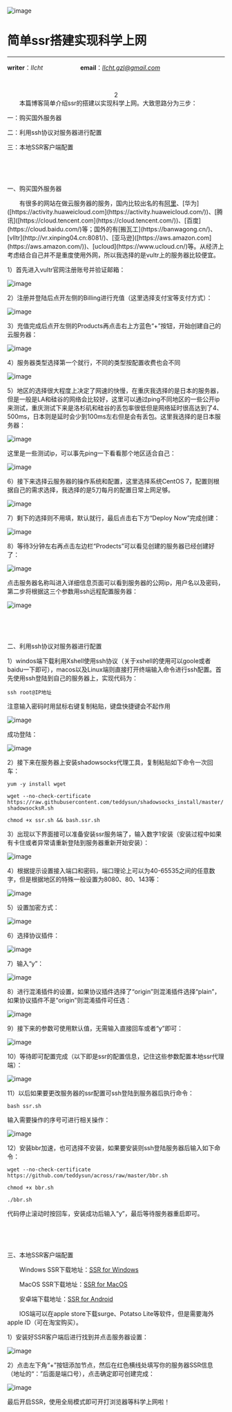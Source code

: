 ![image](https://raw.githubusercontent.com/lIchtg/lichtg.github.io/master/images/6.jpeg)

# __简单ssr搭建实现科学上网__

------

__writer__：*lIcht*  &nbsp;&nbsp;&nbsp;&nbsp;&nbsp;&nbsp;&nbsp;&nbsp;&nbsp;&nbsp;&nbsp;&nbsp;&nbsp;&nbsp;&nbsp;&nbsp;&nbsp;&nbsp;&nbsp;&nbsp; __email__：*lIcht.gzl@gmail.com*

&nbsp;

<center>2</center>
&ensp;&ensp;&ensp;&ensp;本篇博客简单介绍ssr的搭建以实现科学上网。大致思路分为三步：

一：购买国外服务器

二：利用ssh协议对服务器进行配置

三：本地SSR客户端配置

&nbsp;

&nbsp;

一、购买国外服务器

&ensp;&ensp;&ensp;&ensp;有很多的网站在做云服务器的服务，国内比较出名的有[阿里]([https://www.aliyun.com](https://www.aliyun.com/))、[华为]([https://activity.huaweicloud.com](https://activity.huaweicloud.com/))、[腾讯]([https://cloud.tencent.com](https://cloud.tencent.com/))、[百度](https://cloud.baidu.com/)等；国外的有[搬瓦工](https://banwagong.cn/)、[vlltr](http://vr.xinping04.cn:8081/)、[亚马逊]([https://aws.amazon.com](https://aws.amazon.com/))、[ucloud](https://www.ucloud.cn/)等。从经济上考虑结合自己并不是重度使用外网，所以我选择的是vultr上的服务器比较便宜。

1）首先进入vultr官网注册账号并验证邮箱：

![image](https://raw.githubusercontent.com/lIchtg/lichtg.github.io/master/images/image2/1.png)

2）注册并登陆后点开左侧的Billing进行充值（这里选择支付宝等支付方式）：

![image](https://raw.githubusercontent.com/lIchtg/lichtg.github.io/master/images/image2/2.png)

3）充值完成后点开左侧的Products再点击右上方蓝色“+”按钮，开始创建自己的云服务器：

![image](https://raw.githubusercontent.com/lIchtg/lichtg.github.io/master/images/image2/3.png)

4）服务器类型选择第一个就行，不同的类型按配置收费也会不同

![image](https://raw.githubusercontent.com/lIchtg/lichtg.github.io/master/images/image2/4.png)

5）地区的选择很大程度上决定了网速的快慢，在重庆我选择的是日本的服务器，但是一般是LA和硅谷的网络会比较好，这里可以通过ping不同地区的一些公开ip来测试，重庆测试下来是洛杉矶和硅谷的丢包率很低但是网络延时很高达到了4、500ms，日本则是延时会少到100ms左右但是会有丢包。这里我选择的是日本服务器：

![image](https://raw.githubusercontent.com/lIchtg/lichtg.github.io/master/images/image2/5.png)

这里是一些测试ip，可以事先ping一下看看那个地区适合自己：

![image](https://raw.githubusercontent.com/lIchtg/lichtg.github.io/master/images/image2/6.png)

6）接下来选择云服务器的操作系统和配置，这里选择系统CentOS 7，配置则根据自己的需求选择，我选择的是5刀每月的配置日常上网足够。

![image](https://raw.githubusercontent.com/lIchtg/lichtg.github.io/master/images/image2/7.png)

7）剩下的选择则不用填，默认就行，最后点击右下方“Deploy Now”完成创建：

![image](https://raw.githubusercontent.com/lIchtg/lichtg.github.io/master/images/image2/8.png)

8）等待3分钟左右再点击左边栏“Prodects”可以看见创建的服务器已经创建好了：

![image](https://raw.githubusercontent.com/lIchtg/lichtg.github.io/master/images/image2/9.png)

点击服务器名称叫进入详细信息页面可以看到服务器的公网ip，用户名以及密码，第二步将根据这三个参数用ssh远程配置服务器：

![image](https://raw.githubusercontent.com/lIchtg/lichtg.github.io/master/images/image2/10.png)



&nbsp;

&nbsp;

二、利用ssh协议对服务器进行配置

1）windos端下载利用Xshell使用ssh协议（关于xshell的使用可以goole或者baidu一下即可），macos以及Linux端则直接打开终端输入命令进行ssh配置。首先使用ssh登陆到自己的服务器上，实现代码为：

`ssh root@IP地址`

注意输入密码时用鼠标右键复制粘贴，键盘快捷键会不起作用

![image](https://raw.githubusercontent.com/lIchtg/lichtg.github.io/master/images/image2/11.png)

成功登陆：

![image](https://raw.githubusercontent.com/lIchtg/lichtg.github.io/master/images/image2/12.png)

2）接下来在服务器上安装shadowsocks代理工具，复制粘贴如下命令一次回车：

`yum -y install wget`

`wget --no-check-certificate https://raw.githubusercontent.com/teddysun/shadowsocks_install/master/shadowsocksR.sh`

`chmod +x ssr.sh && bash.ssr.sh`

3）出现以下界面接可以准备安装ssr服务端了，输入数字1安装（安装过程中如果有卡住或者异常请重新登陆到服务器重新开始安装）：

![image](https://raw.githubusercontent.com/lIchtg/lichtg.github.io/master/images/image2/13.png)

4）根据提示设置接入端口和密码，端口理论上可以为40-65535之间的任意数字，但是根据地区的特殊一般设置为8080、80、143等：

![image](https://raw.githubusercontent.com/lIchtg/lichtg.github.io/master/images/image2/14.png)

5）设置加密方式：

![image](https://raw.githubusercontent.com/lIchtg/lichtg.github.io/master/images/image2/15.png)

6）选择协议插件：

![image](https://raw.githubusercontent.com/lIchtg/lichtg.github.io/master/images/image2/16.png)

7）输入“y”：

![image](https://raw.githubusercontent.com/lIchtg/lichtg.github.io/master/images/image2/17.png)

8）进行混淆插件的设置，如果协议插件选择了“origin”则混淆插件选择“plain”，如果协议插件不是“origin”则混淆插件可任选：

![image](https://raw.githubusercontent.com/lIchtg/lichtg.github.io/master/images/image2/18.png)

9）接下来的参数可使用默认值，无需输入直接回车或者“y”即可：

![image](https://raw.githubusercontent.com/lIchtg/lichtg.github.io/master/images/image2/19.png)

10）等待即可配置完成（以下即是ssr的配置信息，记住这些参数配置本地ssr代理端）：

![image](https://raw.githubusercontent.com/lIchtg/lichtg.github.io/master/images/image2/20.png)

11）以后如果要更改服务器的ssr配置可ssh登陆到服务器后执行命令：

`bash ssr.sh`

输入需要操作的序号可进行相关操作：

![image](https://raw.githubusercontent.com/lIchtg/lichtg.github.io/master/images/image2/21.png)

12）安装bbr加速，也可选择不安装，如果要安装则ssh登陆服务器后输入如下命令：

`wget --no-check-certificate https://github.com/teddysun/across/raw/master/bbr.sh`

`chmod +x bbr.sh`

`./bbr.sh`

代码停止滚动时按回车，安装成功后输入“y”，最后等待服务器重启即可。

&nbsp;

&nbsp;

三、本地SSR客户端配置

&ensp;&ensp;&ensp;&ensp;Windows SSR下载地址：[SSR for Windows](https://github.com/shadowsocksr-backup/shadowsocksr-csharp/releases/download/4.7.0/ShadowsocksR-4.7.0-win.7z)

&ensp;&ensp;&ensp;&ensp;MacOS SSR下载地址：[SSR for MacOS](https://github.com/shadowsocksr-backup/ShadowsocksX-NG/releases/download/1.4.2-R8-subscribe-alpha-3/ShadowsocksX-NG-R8.dmg)

&ensp;&ensp;&ensp;&ensp;安卓端下载地址：[SSR for Android](https://github.com/shadowsocksr-backup/shadowsocksr-android/releases/download/3.4.0.8/shadowsocksr-release.apk)

&ensp;&ensp;&ensp;&ensp;IOS端可以在apple store下载surge、Potatso Lite等软件，但是需要海外apple ID（可在淘宝购买）。

1）安装好SSR客户端后进行找到并点击服务器设置：

![image](https://raw.githubusercontent.com/lIchtg/lichtg.github.io/master/images/image2/22.png)

2）点击左下角“+”按钮添加节点，然后在红色横线处填写你的服务器SSR信息（地址的“：”后面是端口号），点击确定即可创建完成：

![image](https://raw.githubusercontent.com/lIchtg/lichtg.github.io/master/images/image2/23.png)

最后开启SSR，使用全局模式即可开打浏览器等科学上网啦！

